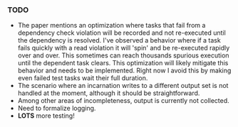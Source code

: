 
### TODO

* The paper mentions an optimization where tasks that fail from a dependency check violation will be recorded and not re-executed until the dependency is resolved. I've observed a behavior where if a task fails quickly with a read violation it will 'spin' and be re-executed rapidly over and over. This sometimes can reach thousands spurious execution until the dependent task clears. This optimization will likely mitigate this behavior and needs to be implemented. Right now I avoid this by making even failed test tasks wait their full duration.
* The scenario where an incarnation writes to a different output set is not handled at the moment, although it should be straightforward.
* Among other areas of incompleteness, output is currently not collected.
* Need to formalize logging.
* **LOTS** more testing!